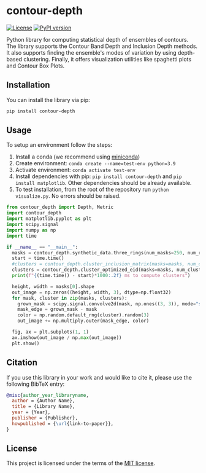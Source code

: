# contour-depth

[![License](https://img.shields.io/badge/License-MIT-blue.svg)](https://opensource.org/licenses/MIT)
[![PyPI version](https://badge.fury.io/py/library-name.svg)](https://badge.fury.io/py/contour-depth)

Python library for computing statistical depth of ensembles of contours. The library supports the Contour Band Depth and Inclusion Depth methods. It also supports finding the ensemble's modes of variation by using depth-based clustering. Finally, it offers visualization utilities like spaghetti plots and Contour Box Plots. 

## Installation

You can install the library via pip:

```bash
pip install contour-depth
```

## Usage

To setup an environment follow the steps:
1. Install a conda (we recommend using [miniconda](https://docs.conda.io/projects/miniconda/en/latest/))
2. Create environment: `conda create --name=test-env python=3.9`
3. Activate environment: `conda activate test-env`
4. Install dependencies with pip: `pip install contour-depth` and `pip install matplotlib`. Other dependencies should be already available.
5. To test installation, from the root of the repository run `python visualize.py`. No errors should be raised.

```python
from contour_depth import Depth, Metric
import contour_depth
import matplotlib.pyplot as plt
import scipy.signal
import numpy as np
import time

if __name__ == "__main__":
  masks = contour_depth.synthetic_data.three_rings(num_masks=250, num_rows=256, num_cols=256, seed=42)
  start = time.time()
  #clusters = contour_depth.cluster_inclusion_matrix(masks=masks, num_clusters=3, depth=Depth.EpsilonInclusionDepth, metric=Metric.Depth, kmeans_random_seed=42)
  clusters = contour_depth.cluster_optimized_eid(masks=masks, num_clusters=3, metric=Metric.Depth, kmeans_random_seed=42)
  print(f"{(time.time() - start)*1000:.2f} ms to compute clusters")

  height, width = masks[0].shape
  out_image = np.zeros((height, width, 3), dtype=np.float32)
  for mask, cluster in zip(masks, clusters):
    grown_mask = scipy.signal.convolve2d(mask, np.ones((3, 3)), mode="same") > 0
    mask_edge = grown_mask - mask
    color = np.random.default_rng(cluster).random(3)
    out_image += np.multiply.outer(mask_edge, color)

  fig, ax = plt.subplots(1, 1)
  ax.imshow(out_image / np.max(out_image))
  plt.show()
```

## Citation

If you use this library in your work and would like to cite it, please use the following BibTeX entry:

```bibtex
@misc{author_year_libraryname,
  author = {Author Name},
  title = {Library Name},
  year = {Year},
  publisher = {Publisher},
  howpublished = {\url{link-to-paper}},
}
```

## License

This project is licensed under the terms of the [MIT license](https://github.com/chadepl/contour-depth/blob/main/LICENSE).
